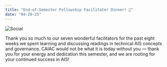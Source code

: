 ```yaml
---
title: "End-of-Semester Fellowship Facilitator Dinner! 🍜"
date: "04-20-25"
---
```


![Social](/news/fellowship_dinner.jpg)

Thank you so much to our seven wonderful facilitators for the past eight weeks we spent learning and discussing readings in technical AIS concepts and governance. CAIAC would not be what it is today without you — thank you for your energy and dedication this semester, and we are rooting for your continued success in AIS!